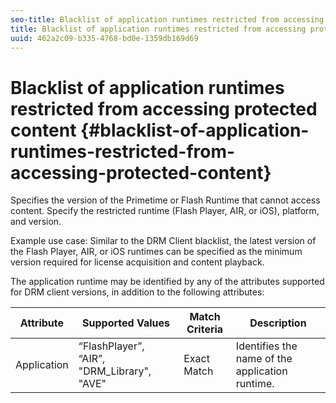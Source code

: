 ```yaml
---
seo-title: Blacklist of application runtimes restricted from accessing protected content
title: Blacklist of application runtimes restricted from accessing protected content
uuid: 462a2c09-b335-4768-bd0e-1359db169d69
---
```


# Blacklist of application runtimes restricted from accessing protected content {#blacklist-of-application-runtimes-restricted-from-accessing-protected-content}

Specifies the version of the Primetime or Flash Runtime that cannot access content. Specify the restricted runtime (Flash Player, AIR, or iOS), platform, and version.

Example use case: Similar to the DRM Client blacklist, the latest version of the Flash Player, AIR, or iOS runtimes can be specified as the minimum version required for license acquisition and content playback.

The application runtime may be identified by any of the attributes supported for DRM client versions, in addition to the following attributes:  

| **Attribute** |**Supported Values** |**Match Criteria** |**Description** |
|---|---|---|---|
|  Application  | “FlashPlayer”, “AIR”, "DRM_Library", "AVE"  | Exact Match  | Identifies the name of the application runtime.  |

